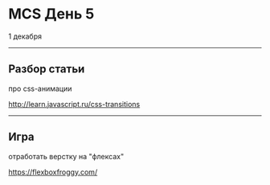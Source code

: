 # MCS День 5
1 декабря

---

## Разбор статьи
про css-анимации

http://learn.javascript.ru/css-transitions

---

## Игра
отработать верстку на "флексах"

https://flexboxfroggy.com/

